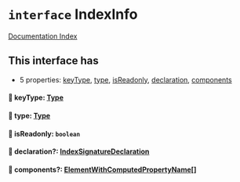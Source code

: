 # `interface` IndexInfo

[Documentation Index](../README.md)

## This interface has

- 5 properties:
[keyType](#-keytype-type),
[type](#-type-type),
[isReadonly](#-isreadonly-boolean),
[declaration](#-declaration-indexsignaturedeclaration),
[components](#-components-elementwithcomputedpropertyname)


#### 📄 keyType: [Type](../interface.Type/README.md)



#### 📄 type: [Type](../interface.Type/README.md)



#### 📄 isReadonly: `boolean`



#### 📄 declaration?: [IndexSignatureDeclaration](../interface.IndexSignatureDeclaration/README.md)



#### 📄 components?: [ElementWithComputedPropertyName](../type.ElementWithComputedPropertyName/README.md)\[]




